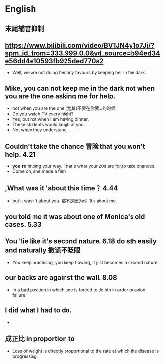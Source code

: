 # English
## 末尾辅音抑制
## https://www.bilibili.com/video/BV1JN4y1o7Jj/?spm_id_from=333.999.0.0&vd_source=b94ed34e56dd4e10593fb925ded770a2
- Well, we are not doing her any favours by keeping her in the dark.
## Mike, you can not keep me in the dark not when you are the one asking me for help.
- not when you are the one  (尤其)不要在你要...的时候
- Do you watch TV every night?
- Yes, but not when I am having dinner.
- These students would laugh at you.
- Not when they understand.
## Couldn't take the chance 冒险 that you won't help. 4.21
- **you're** finding your way. That's what your 20s are for,to take chances.
- Come on, she made a film.
## ,What was it 'about this time？  4.44
- but it wasn't about you.  那不是因为你 ‘It‘s about me.
## you told me it was about **one of** Monica's old cases. 5.33
## You 'lie like it's second nature.  6.18 do sth easily and naturally 撒谎不眨眼
- You keep practising, you keep flowing, it just becomes a second nature.
## our backs **are** against the wall.  8.08
- In a bad position in which one is forced to do sth in order to aviod failure.
## I did what I had to do.
- 
## 成正比	in proportion to
- Loss of weight is directly proportional to the rate at which the disease is progressing.
